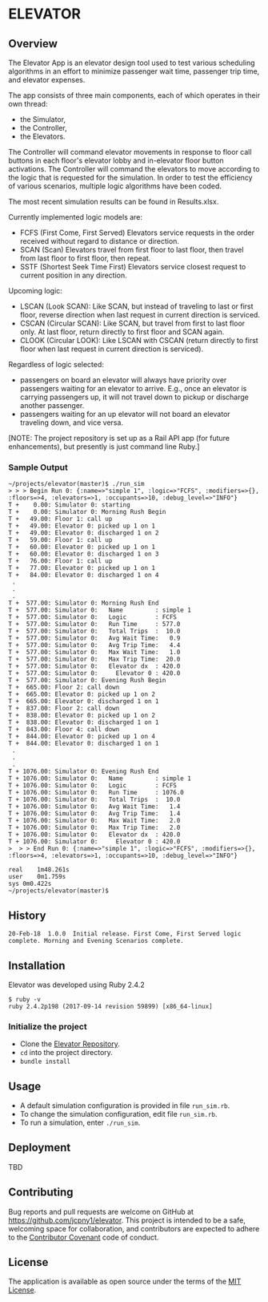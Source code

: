 # ELEVATOR

## Overview

The Elevator App is an elevator design tool used to test various scheduling algorithms in an effort to minimize passenger wait time, passenger trip time, and elevator expenses.

The app consists of three main components, each of which operates in their own thread:
* the Simulator,
* the Controller,
* the Elevators.

The Controller will command elevator movements in response to floor call buttons in each floor's elevator lobby and in-elevator floor button activations.
The Controller will command the elevators to move according to the logic that is requested for the simulation.
In order to test the efficiency of various scenarios, multiple logic algorithms have been coded.

The most recent simulation results can be found in Results.xlsx.

Currently implemented logic models are:
* FCFS  (First Come, First Served) Elevators service requests in the order received without regard to distance or direction.
* SCAN  (Scan) Elevators travel from first floor to last floor, then travel from last floor to first floor, then repeat.
* SSTF  (Shortest Seek Time First) Elevators service closest request to current position in any direction.

Upcoming logic:
* LSCAN (Look SCAN): Like SCAN, but instead of traveling to last or first floor, reverse direction when last request in current direction is serviced.
* CSCAN (Circular SCAN): Like SCAN, but travel from first to last floor only. At last floor, return directly to first floor and SCAN again.
* CLOOK (Circular LOOK): Like LSCAN with CSCAN (return directly to first floor when last request in current direction is serviced).

Regardless of logic selected:
* passengers on board an elevator will always have priority over passengers waiting for an elevator to arrive.
E.g., once an elevator is carrying passengers up, it will not travel down to pickup or discharge another passenger.
* passengers waiting for an up elevator will not board an elevator traveling down, and vice versa.

[NOTE: The project repository is set up as a Rail API app (for future enhancements), but presently is just command line Ruby.]

### Sample Output
```
~/projects/elevator(master)$ ./run_sim
> > > Begin Run 0: {:name=>"simple 1", :logic=>"FCFS", :modifiers=>{}, :floors=>4, :elevators=>1, :occupants=>10, :debug_level=>"INFO"}
T +    0.00: Simulator 0: starting
T +    0.00: Simulator 0: Morning Rush Begin
T +   49.00: Floor 1: call up
T +   49.00: Elevator 0: picked up 1 on 1
T +   49.00: Elevator 0: discharged 1 on 2
T +   59.00: Floor 1: call up
T +   60.00: Elevator 0: picked up 1 on 1
T +   60.00: Elevator 0: discharged 1 on 3
T +   76.00: Floor 1: call up
T +   77.00: Elevator 0: picked up 1 on 1
T +   84.00: Elevator 0: discharged 1 on 4
 .
 .
 .
T +  577.00: Simulator 0: Morning Rush End
T +  577.00: Simulator 0:   Name         : simple 1
T +  577.00: Simulator 0:   Logic        : FCFS
T +  577.00: Simulator 0:   Run Time     : 577.0
T +  577.00: Simulator 0:   Total Trips  :  10.0
T +  577.00: Simulator 0:   Avg Wait Time:   0.9
T +  577.00: Simulator 0:   Avg Trip Time:   4.4
T +  577.00: Simulator 0:   Max Wait Time:   1.0
T +  577.00: Simulator 0:   Max Trip Time:  20.0
T +  577.00: Simulator 0:   Elevator dx  : 420.0
T +  577.00: Simulator 0:     Elevator 0 : 420.0
T +  577.00: Simulator 0: Evening Rush Begin
T +  665.00: Floor 2: call down
T +  665.00: Elevator 0: picked up 1 on 2
T +  665.00: Elevator 0: discharged 1 on 1
T +  837.00: Floor 2: call down
T +  838.00: Elevator 0: picked up 1 on 2
T +  838.00: Elevator 0: discharged 1 on 1
T +  843.00: Floor 4: call down
T +  844.00: Elevator 0: picked up 1 on 4
T +  844.00: Elevator 0: discharged 1 on 1
 .
 .
 .
T + 1076.00: Simulator 0: Evening Rush End
T + 1076.00: Simulator 0:   Name         : simple 1
T + 1076.00: Simulator 0:   Logic        : FCFS
T + 1076.00: Simulator 0:   Run Time     : 1076.0
T + 1076.00: Simulator 0:   Total Trips  :  10.0
T + 1076.00: Simulator 0:   Avg Wait Time:   1.4
T + 1076.00: Simulator 0:   Avg Trip Time:   1.4
T + 1076.00: Simulator 0:   Max Wait Time:   2.0
T + 1076.00: Simulator 0:   Max Trip Time:   2.0
T + 1076.00: Simulator 0:   Elevator dx  : 420.0
T + 1076.00: Simulator 0:     Elevator 0 : 420.0
>  > > End Run 0: {:name=>"simple 1", :logic=>"FCFS", :modifiers=>{}, :floors=>4, :elevators=>1, :occupants=>10, :debug_level=>"INFO"}

real	1m48.261s
user	0m1.759s
sys	0m0.422s
~/projects/elevator(master)$
```

## History
```
20-Feb-18  1.0.0  Initial release. First Come, First Served logic complete. Morning and Evening Scenarios complete.  
```

## Installation

Elevator was developed using Ruby 2.4.2

```
$ ruby -v
ruby 2.4.2p198 (2017-09-14 revision 59899) [x86_64-linux]
```

### Initialize the project
* Clone the [Elevator Repository](https://github.com/jcpny1/elevator).
* `cd` into the project directory.
* `bundle install`

## Usage
* A default simulation configuration is provided in file `run_sim.rb`.
* To change the simulation configuration, edit file `run_sim.rb`.
* To run a simulation, enter `./run_sim`.

## Deployment

TBD

## Contributing

Bug reports and pull requests are welcome on GitHub at https://github.com/jcpny1/elevator.
This project is intended to be a safe, welcoming space for collaboration, and contributors are expected to adhere to the [Contributor Covenant](http://contributor-covenant.org) code of conduct.

## License

The application is available as open source under the terms of the [MIT License](http://opensource.org/licenses/MIT).
